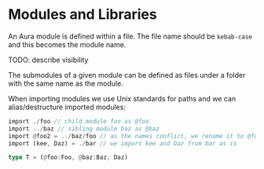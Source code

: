 # Modules and Libraries

An Aura module is defined within a file. The file name should be `kebab-case` and this becomes the module name.

TODO: describe visibility

The submodules of a given module can be defined as files under a folder with the same name as the module.

When importing modules we use Unix standards for paths and we can alias/destructure imported modules:

```rs
import ./foo // child module foo as @foo
import ../baz // sibling module baz as @baz
import @foo2 = ../baz/foo // as the names conflict, we rename it to @foo2
import (kee, Daz) = ./bar // we import kee and Daz from bar as is

type T = (@foo:Foo, @baz:Baz, Daz)
```
